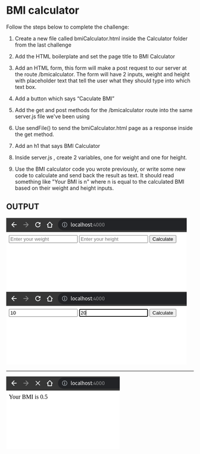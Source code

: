 # BMI calculator
Follow the steps below to complete the challenge:

1. Create a new file called bmiCalculator.html inside the Calculator folder from the last challenge 

2. Add the HTML boilerplate and set the page title to BMI Calculator

3. Add an HTML form, this form will make a post request to our server at the route /bmicalculator. The form will have 2 inputs, weight and height with placeholder text that tell the user what they should type into which text box. 

4. Add a button which says “Caculate BMI”

5. Add the get and post methods for the /bmicalculator route into the same server.js file we've been using

6. Use sendFile() to send the bmiCalculator.html page as a response inside the get method.

7. Add an h1 that says BMI Calculator

8. Inside server.js , create 2 variables, one for weight and one for height. 

9. Use the BMI calculator code you wrote previously, or write some new code to calculate and send back the result as text. It should read something like "Your BMI is n" where n is equal to the calculated BMI based on their weight and height inputs.
## OUTPUT
<img src="../img/bmicalc-1.png"> <img src="../img/bmicalc-2.png"> <hr></hr>
<img src="../img/bmi-result.png">
